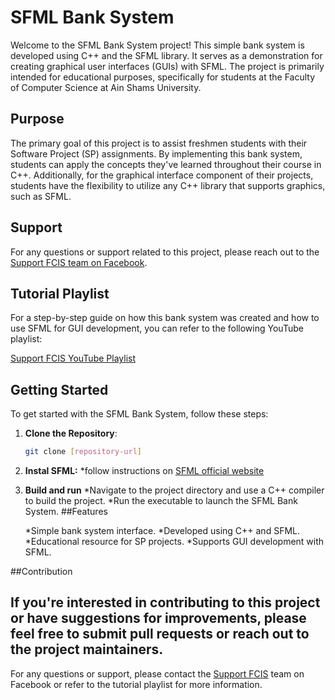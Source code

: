 # SFML Bank System

Welcome to the SFML Bank System project! This simple bank system is developed using C++ and the SFML library. It serves as a demonstration for creating graphical user interfaces (GUIs) with SFML. The project is primarily intended for educational purposes, specifically for students at the Faculty of Computer Science at Ain Shams University.

## Purpose

The primary goal of this project is to assist freshmen students with their Software Project (SP) assignments. By implementing this bank system, students can apply the concepts they've learned throughout their course in C++. Additionally, for the graphical interface component of their projects, students have the flexibility to utilize any C++ library that supports graphics, such as SFML.

## Support

For any questions or support related to this project, please reach out to the [Support FCIS team on Facebook](https://www.facebook.com/SUPPORT.FCIS).

## Tutorial Playlist

For a step-by-step guide on how this bank system was created and how to use SFML for GUI development, you can refer to the following YouTube playlist:

[Support FCIS YouTube Playlist](https://www.youtube.com/watch?v=E17Yz4ce8f0&list=PLzjOuek4I_nCpJRzcCmlCjkXdTYUquG4w)

## Getting Started

To get started with the SFML Bank System, follow these steps:

1. **Clone the Repository**: 
   ```bash
   git clone [repository-url]
2. **Instal SFML:**
  *follow instructions on [SFML official website](https://www.sfml-dev.org/index.php)
3. **Build and run**
   *Navigate to the project directory and use a C++ compiler to build the project.
   *Run the executable to launch the SFML Bank System.
##Features

   *Simple bank system interface.
   *Developed using C++ and SFML.
   *Educational resource for SP projects.
   *Supports GUI development with SFML.

##Contribution

If you're interested in contributing to this project or have suggestions for improvements, please feel free to submit pull requests or reach out to the project maintainers.
---
For any questions or support, please contact the [Support FCIS](https://www.facebook.com/SUPPORT.FCIS) team on Facebook or refer to the tutorial playlist for more information.



